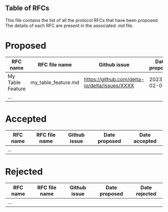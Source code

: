 ## Table of RFCs

This file contains the list of all the protocol RFCs that have been proposed. The details of each RFC are present in the associated .md file. 

# Proposed

| RFC name | RFC file name | Github issue | Date proposed |
|-|-|-|-|
| My Table Feature | my_table_feature.md | https://github.com/delta-io/delta/issues/XXXX | 2023-02-05 | <!-- remove this when adding the first RFC -->
|...|||||

# Accepted

| RFC name | RFC file name | Github issue | Date proposed | Date accepted |
|-|-|-|-|-|
|...|||||

# Rejected

| RFC name | RFC file name | Github issue | Date proposed | Date rejected |
|-|-|-|-|-|
|...|||||

